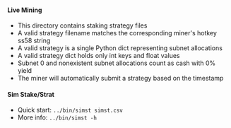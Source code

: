 #### Live Mining

- This directory contains staking strategy files
- A valid strategy filename matches the corresponding miner's hotkey ss58 string
- A valid strategy is a single Python dict representing subnet allocations
- A valid strategy dict holds only int keys and float values
- Subnet 0 and nonexistent subnet allocations count as cash with 0% yield
- The miner will automatically submit a strategy based on the timestamp

#### Sim Stake/Strat

- Quick start: `../bin/simst simst.csv`
- More info: `../bin/simst -h`
